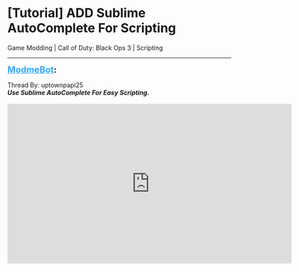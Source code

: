 # [Tutorial] ADD Sublime AutoComplete For Scripting
Game Modding | Call of Duty: Black Ops 3 | Scripting

---
<strong style="font-size: 1.4em;"><span style="text-decoration: underline;text-decoration-color: #34a7f9;"><span style="color:#34a7f9;">ModmeBot</span></span>:</strong>

<p>Thread By: uptownpapi25<br /><strong><em>Use Sublime AutoComplete For Easy Scripting.</em></strong><br /><br /><iframe type="text/html" width="640" height="360" src="https://www.youtube.com/embed/I5ugUnQYHjQ" frameborder="0"></iframe></p>
